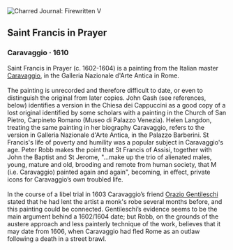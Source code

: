 <div class="artwork-of-the-day">
  <div class="container">
    <div class="img-wrapper">
      <img
        src="https://uploads4.wikiart.org/00363/images/caravaggio/caravaggio-saint-francis-in-meditation.jpg!Large.jpg"
        alt="Charred Journal: Firewritten V" />
    </div>
    <div class="artwork-detail">
      <div class="artwork-origin"> 
        <h2 class="artwork-name">Saint Francis in Prayer</h2>
        <h3 class="artist">
          Caravaggio
                    ·  1610
        </h3>
      </div>
      <p class="description">
        <span class="artwork-description-text ng-binding" ng-bind-html="viewModel.ArtworkOfTheDay.Description | unsafe">Saint Francis in Prayer (c. 1602-1604) is a painting from the Italian master <a target="_blank" href="/en/caravaggio">Caravaggio</a>, in the Galleria Nazionale d'Arte Antica in Rome.
<br>
<br>The painting is unrecorded and therefore difficult to date, or even to distinguish the original from later copies. John Gash (see references, below) identifies a version in the Chiesa dei Cappuccini as a good copy of a lost original identified by some scholars with a painting in the Church of San Pietro, Carpineto Romano (Museo di Palazzo Venezia). Helen Langdon, treating the same painting in her biography Caravaggio, refers to the version in Galleria Nazionale d'Arte Antica, in the Palazzo Barberini. St Francis's life of poverty and humility was a popular subject in Caravaggio's age. Peter Robb makes the point that St Francis of Assisi, together with John the Baptist and St Jerome, "...make up the trio of alienated males, young, mature and old, brooding and remote from human society, that M (i.e. Caravaggio) painted again and again", becoming, in effect, private icons for Caravaggio’s own troubled life.
<br>
<br>In the course of a libel trial in 1603 Caravaggio’s friend <a target="_blank" href="/en/orazio-gentileschi">Orazio Gentileschi</a> stated that he had lent the artist a monk's robe several months before, and this painting could be connected. Gentileschi’s evidence seems to be the main argument behind a 1602/1604 date; but Robb, on the grounds of the austere approach and less painterly technique of the work, believes that it may date from 1606, when Caravaggio had fled Rome as an outlaw following a death in a street brawl.</span>
                        <div class="text-shadow-container" ng-show="showShadow" style=""></div>
      </p>
    </div>
  </div>

</div>
